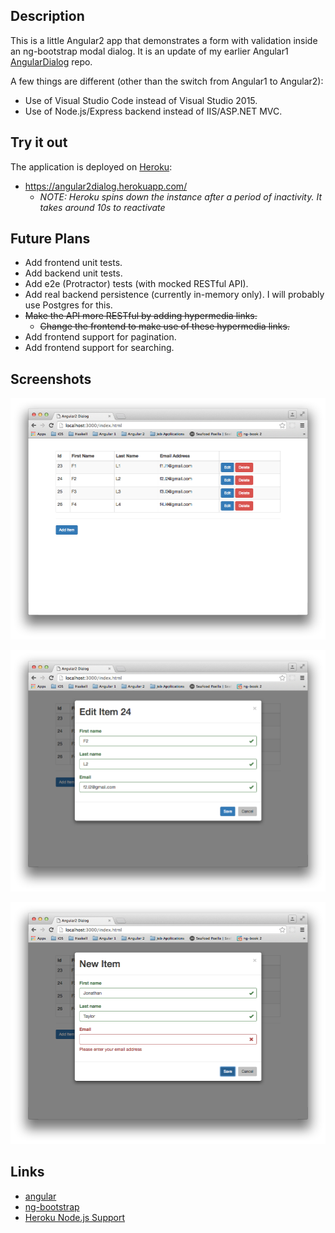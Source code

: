 
## Description

This is a little Angular2 app that demonstrates a form with validation inside an ng-bootstrap modal dialog.
It is an update of my earlier Angular1 [AngularDialog](https://github.com/taylorjg/AngularDialog) repo.

A few things are different (other than the switch from Angular1 to Angular2):

* Use of Visual Studio Code instead of Visual Studio 2015.
* Use of Node.js/Express backend instead of IIS/ASP.NET MVC.

## Try it out

The application is deployed on [Heroku](https://www.heroku.com/):

* https://angular2dialog.herokuapp.com/
    * _NOTE: Heroku spins down the instance after a period of inactivity. It takes around 10s to reactivate_

## Future Plans

* Add frontend unit tests.
* Add backend unit tests.
* Add e2e (Protractor) tests (with mocked RESTful API).
* Add real backend persistence (currently in-memory only). I will probably use Postgres for this.
* ~~Make the API more RESTful by adding hypermedia links.~~
    * ~~Change the frontend to make use of these hypermedia links.~~
* Add frontend support for pagination.
* Add frontend support for searching.

## Screenshots

![MainWindow](Screenshots/MainWindow.png)

![EditItemDialog](Screenshots/EditItemDialog.png)

![NewItemDialog](Screenshots/NewItemDialog.png)

## Links

* [angular](https://angular.io/)
* [ng-bootstrap](https://ng-bootstrap.github.io)
* [Heroku Node.js Support](https://devcenter.heroku.com/articles/nodejs-support)
